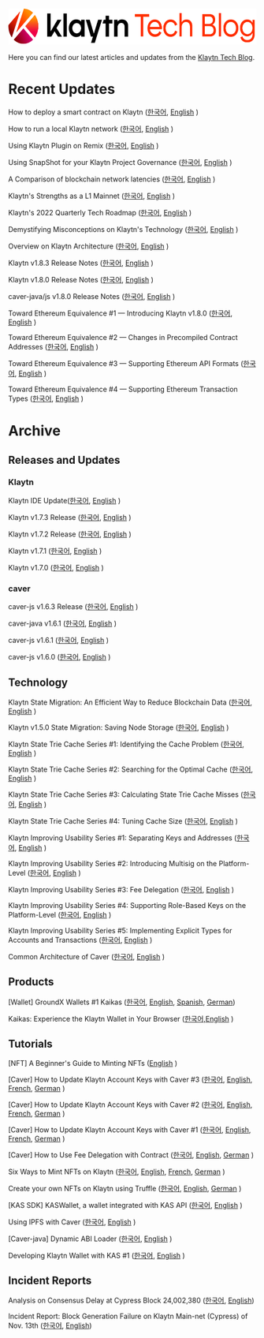 
<p align="center">
  <img src="./images/Klaytn_Techblog.png" width="600" height="73"/>
</p>

Here you can find our latest articles and updates from the [Klaytn Tech Blog](https://medium.com/klaytn/tagged/technology).



# Recent Updates

How to deploy a smart contract on Klaytn ([한국어](https://medium.com/klaytn-kr/%ED%81%B4%EB%A0%88%EC%9D%B4%ED%8A%BC-%EB%84%A4%ED%8A%B8%EC%9B%8C%ED%81%AC%EC%97%90-%EC%8A%A4%EB%A7%88%ED%8A%B8-%EC%BB%A8%ED%8A%B8%EB%9E%99%ED%8A%B8-%EB%B0%B0%ED%8F%AC%ED%95%98%EA%B8%B0-a2704e37f19c), [English](https://medium.com/klaytn/how-to-deploy-a-smart-contract-on-klaytn-945e3306760f) ) 

How to run a local Klaytn network ([한국어](https://medium.com/klaytn-kr/%ED%81%B4%EB%A0%88%EC%9D%B4%ED%8A%BC-%EB%A1%9C%EC%BB%AC-%EB%84%A4%ED%8A%B8%EC%9B%8C%ED%81%AC-%EC%82%AC%EC%9A%A9%ED%95%98%EA%B8%B0-229c75e940f9), [English](https://medium.com/klaytn/how-to-run-a-local-klaytn-network-9b7a63da04f2) )

Using Klaytn Plugin on Remix ([한국어](https://medium.com/klaytn-kr/%EB%A6%AC%EB%AF%B9%EC%8A%A4%EC%97%90%EC%84%9C-%ED%81%B4%EB%A0%88%EC%9D%B4%ED%8A%BC-%ED%94%8C%EB%9F%AC%EA%B7%B8%EC%9D%B8-%EC%82%AC%EC%9A%A9%ED%95%98%EA%B8%B0-3394b52cc8fd), [English](https://medium.com/klaytn/using-klaytn-plugin-on-remix-320ead9114fe) )

Using SnapShot for your Klaytn Project Governance ([한국어](https://medium.com/klaytn-kr/%ED%81%B4%EB%A0%88%EC%9D%B4%ED%8A%BC-%ED%94%84%EB%A1%9C%EC%A0%9D%ED%8A%B8-%EA%B1%B0%EB%B2%84%EB%84%8C%EC%8A%A4%EB%A5%BC-%EC%9C%84%ED%95%9C-%EC%8A%A4%EB%83%85%EC%83%B7-%EC%82%AC%EC%9A%A9%ED%95%98%EA%B8%B0-c31f27a9fecb), [English](https://medium.com/klaytn/using-snapshot-for-your-klaytn-project-governance-1ced3ff6244) )

A Comparison of blockchain network latencies ([한국어](https://medium.com/klaytn-kr/%EB%A9%94%ED%83%80%EB%B2%84%EC%8A%A4%EC%97%90-%EC%A0%81%ED%95%A9%ED%95%9C-%EB%B8%94%EB%A1%9D%EC%B2%B4%EC%9D%B8%EC%9D%80-d42b7a437616), [English](https://medium.com/klaytn/a-comparison-of-blockchain-network-latencies-7508509b8460) )

Klaytn's Strengths as a L1 Mainnet ([한국어](https://medium.com/klaytn-kr/%ED%81%B4%EB%A0%88%EC%9D%B4%ED%8A%BC%EC%9D%B4-layer-1-%EB%A9%94%EC%9D%B8%EB%84%B7%EC%9C%BC%EB%A1%9C%EC%84%9C-%EA%B0%96%EB%8A%94-%EA%B2%BD%EC%9F%81%EB%A0%A5-52eff32a6d8f), [English](https://medium.com/klaytn/klaytns-strengths-as-a-layer-1-mainnet-46981c5201cc) )

Klaytn's 2022 Quarterly Tech Roadmap ([한국어](https://medium.com/klaytn-kr/%ED%81%B4%EB%A0%88%EC%9D%B4%ED%8A%BC-%ED%8C%80%EC%9D%98-2022%EB%85%84-%EB%B6%84%EA%B8%B0%EB%B3%84-%EA%B8%B0%EC%88%A0-%EB%A1%9C%EB%93%9C%EB%A7%B5%EC%9D%84-%EA%B3%B5%EA%B0%9C%ED%95%A9%EB%8B%88%EB%8B%A4-41425c82a575 ), [English](https://medium.com/klaytn/announcing-klaytns-2022-quarterly-tech-roadmap-acdb92d89a59) )

Demystifying Misconceptions on Klaytn's Technology ([한국어](https://medium.com/klaytn-kr/%ED%81%B4%EB%A0%88%EC%9D%B4%ED%8A%BC-%EA%B8%B0%EC%88%A0%EB%A0%A5%EC%97%90-%EA%B4%80%ED%95%9C-%EC%98%A4%ED%95%B4%EB%A5%BC-%ED%92%80%EC%96%B4%EB%93%9C%EB%A6%BD%EB%8B%88%EB%8B%A4-bb666933e146), [English](https://medium.com/klaytn/demystifying-misconceptions-on-klaytns-technology-874d6573e66a) )

Overview on Klaytn Architecture ([한국어](https://medium.com/klaytn-kr/an-overview-of-klaytn-architecture-2dc9af129609), [English](https://medium.com/klaytn/an-overview-of-klaytn-architecture-456535defab9) )


Klaytn v1.8.3 Release Notes ([한국어](https://medium.com/klaytn-kr/klaytn-v1-8-3-%EB%A6%B4%EB%A6%AC%EC%A6%88-%EB%85%B8%ED%8A%B8-3b2b366ecbf4), [English](https://medium.com/klaytn/klaytn-v1-8-0-release-notes-7e609e3c0661) )

Klaytn v1.8.0 Release Notes ([한국어](https://medium.com/klaytn-kr/klaytn-v1-8-0-%EB%A6%B4%EB%A6%AC%EC%A6%88-%EB%85%B8%ED%8A%B8-90093f36015a), [English](https://medium.com/klaytn/klaytn-v1-8-0-release-notes-7e609e3c0661) )

caver-java/js v1.8.0 Release Notes ([한국어](https://medium.com/klaytn-kr/%EA%B3%B5%EC%A7%80-kas-sdk-caver-js-java-v1-8-0-%EB%A6%B4%EB%A6%AC%EC%A6%88-83ee778f0273), [English](https://medium.com/klaytn/notice-kas-sdk-caver-js-java-v1-8-0-release-e63477e9d245) )


Toward Ethereum Equivalence #1 — Introducing Klaytn v1.8.0 ([한국어](https://medium.com/klaytn-kr/toward-ethereum-equivalence-1-introducing-klaytn-v1-8-0-kr-d9114571acf8), [English](https://medium.com/klaytn/toward-ethereum-equivalence-1-introducing-klaytn-v1-8-0-971911be7ff9) )

Toward Ethereum Equivalence #2 — Changes in Precompiled Contract Addresses ([한국어](https://medium.com/klaytn-kr/toward-ethereum-equivalence-2-precompiled-contract-kr-69ca820f3b51), [English](https://medium.com/klaytn/toward-ethereum-equivalence-2-changes-in-precompiled-contract-addresses-a314d9db2927) )

Toward Ethereum Equivalence #3 — Supporting Ethereum API Formats ([한국어](https://medium.com/klaytn-kr/toward-ethereum-equivalence-3-supporting-ethereum-apis-kr-625da4a30dfa), [English](https://medium.com/klaytn/toward-ethereum-equivalence-3-supporting-ethereum-apis-ab16f66008) )

Toward Ethereum Equivalence #4 — Supporting Ethereum Transaction Types ([한국어](https://klaytn.medium.com/toward-ethereum-equivalence-4-ethereum-transaction-types-kr-4a63e511e755), [English](https://medium.com/klaytn/toward-ethereum-equivalence-4-ethereum-transaction-types-a5aefb18e5bf) )


# Archive

## Releases and Updates

### Klaytn

Klaytn IDE Update([한국어](https://medium.com/klaytn-kr/klaytn-ide-%EC%97%85%EB%8D%B0%EC%9D%B4%ED%8A%B8-9655eb2b6087), [English](https://medium.com/klaytn/klaytn-ide-update-16dc67889c4f) )

Klaytn v1.7.3 Release ([한국어](https://medium.com/klaytn-kr/%EA%B3%B5%EC%A7%80-klaytn-v1-7-3-%EB%A6%B4%EB%A6%AC%EC%A6%88-a594baee2edd), [English](https://medium.com/klaytn/notice-klaytn-v1-7-3-released-630ca4da49e2) )

Klaytn v1.7.2 Release ([한국어](https://medium.com/klaytn/notice-klaytn-v1-7-2-released-14aa7b767b0b#b1d1), [English](https://medium.com/klaytn/notice-klaytn-v1-7-2-released-14aa7b767b0b) )

Klaytn v1.7.1 ([한국어](https://medium.com/klaytn/notice-klaytn-v1-7-1-released-b8aa4135f9cd#af37), [English](https://medium.com/klaytn/notice-klaytn-v1-7-1-released-b8aa4135f9cd) )

Klaytn v1.7.0 ([한국어](https://medium.com/klaytn/notice-klaytn-v1-7-0-released-eeaae6bba08a#af37), [English](https://medium.com/klaytn/notice-klaytn-v1-7-0-released-eeaae6bba08a) )

### caver

caver-js v1.6.3 Release ([한국어](https://medium.com/@klaytn-tech/%EA%B3%B5%EC%A7%80-klaytn-sdk-caver-java-v1-6-3-%EB%A6%B4%EB%A6%AC%EC%A6%88-dbdf0506e4a5), [English](https://medium.com/klaytn/notice-klaytn-sdk-caver-java-v1-6-3-released-86dc93bf3edf) )

caver-java v1.6.1 ([한국어](https://medium.com/@klaytn-tech/%EA%B3%B5%EC%A7%80-klaytn-sdk-caver-java-v1-6-1-%EB%A6%B4%EB%A6%AC%EC%A6%88-5efd8606c84b), [English](https://medium.com/klaytn/notice-klaytn-sdk-caver-java-v1-6-1-released-78a0987a9c53) )

caver-js v1.6.1 ([한국어](https://medium.com/klaytn/%EA%B3%B5%EC%A7%80-klaytn-sdk-caver-js-v1-6-1-%EB%A6%B4%EB%A6%AC%EC%A6%88-47c6ab6efbc4), [English](https://medium.com/klaytn/notice-klaytn-sdk-caver-js-v1-6-1-released-fba5288ee5f7) )

caver-js v1.6.0 ([한국어](https://medium.com/klaytn/%EA%B3%B5%EC%A7%80-klaytn-sdk-caver-js-v1-6-0-%EB%A6%B4%EB%A6%AC%EC%A6%88-96369794c693), [English](https://medium.com/klaytn/notice-klaytn-sdk-caver-js-v1-6-0-released-9bc1c5d7c9ff) )

## Technology

Klaytn State Migration: An Efficient Way to Reduce Blockchain Data ([한국어](https://medium.com/klaytn/klaytn-state-migration-%EB%B8%94%EB%A1%9D%EC%B2%B4%EC%9D%B8%EC%9D%98-storage%EB%A5%BC-%EC%A4%84%EC%97%AC%EB%B3%B4%EC%9E%90-8472287b3d0c?source=collection_home---4------0-----------------------), [English](https://medium.com/klaytn/klaytn-state-migration-an-efficient-way-to-reduce-blockchain-data-6615a3b36523?source=---------3-----------------------) )

Klaytn v1.5.0 State Migration: Saving Node Storage ([한국어](https://medium.com/klaytn/klaytn-v1-5-0-state-migration-%EB%85%B8%EB%93%9C-%EC%8A%A4%ED%86%A0%EB%A6%AC%EC%A7%80-%EC%A0%88%EC%95%BD%ED%95%98%EA%B8%B0-358dd77d9fd6?source=collection_home---4------17-----------------------), [English](https://medium.com/klaytn/klaytn-v1-5-0-state-migration-saving-node-storage-1358d87e4a7a?source=---------6-----------------------) )

Klaytn State Trie Cache Series #1: Identifying the Cache Problem ([한국어](https://medium.com/klaytn/klaytn-state-trie-cache-series-1-cache-%EB%AC%B8%EC%A0%9C-%EC%9B%90%EC%9D%B8-%ED%8C%8C%EC%95%85%ED%95%98%EA%B8%B0-354c703e688c?source=collection_home---4------5-----------------------), [English](https://medium.com/klaytn/klaytn-state-trie-cache-series-1-identifying-the-cache-problem-990a377a92dc) )

Klaytn State Trie Cache Series #2: Searching for the Optimal Cache ([한국어](https://medium.com/klaytn/klaytn-state-trie-cache-series-2-%EC%B5%9C%EC%A0%81%EC%9D%98-cache-%EC%B0%BE%EA%B8%B0-11163bfc2c31?source=collection_home---4------3-----------------------), [English](https://medium.com/klaytn/klaytn-state-trie-cache-series-2-searching-for-the-optimal-cache-cc84be140c2b) )

Klaytn State Trie Cache Series #3: Calculating State Trie Cache Misses ([한국어](https://medium.com/klaytn/klaytn-state-trie-cache-series-3-state-trie-cache-miss-%EA%B3%84%EC%82%B0%ED%95%98%EA%B8%B0-6762b406ec0e), [English](https://medium.com/klaytn/klaytn-state-trie-cache-series-3-calculating-state-trie-cache-misses-3f8cb24283d3) )

Klaytn State Trie Cache Series #4: Tuning Cache Size ([한국어](https://medium.com/klaytn/klaytn-state-trie-cache-series-4-cache-size-tuning-%ED%95%98%EA%B8%B0-c94410fecca5), [English](https://medium.com/klaytn/klaytn-state-trie-cache-series-4-tuning-cache-size-1cf6595b105d) )

Klaytn Improving Usability Series #1: Separating Keys and Addresses ([한국어](https://medium.com/klaytn/klaytn-%EC%82%AC%EC%9A%A9%EC%84%B1-%EA%B0%9C%EC%84%A0-series-1-%ED%82%A4%EC%99%80-%EC%A3%BC%EC%86%8C%EC%9D%98-%EB%B6%84%EB%A6%AC-68ac777ac4d4?source=collection_home---4------6-----------------------), [English](https://klaytn-tech.medium.com/klaytn-usability-improvement-series-1-separating-keys-and-addresses-dd5e367a0744) )

Klaytn Improving Usability Series #2: Introducing Multisig on the Platform-Level ([한국어](https://medium.com/klaytn/klaytn-%EC%82%AC%EC%9A%A9%EC%84%B1-%EA%B0%9C%EC%84%A0-series-2-%ED%94%8C%EB%9E%AB%ED%8F%BC%EC%97%90%EC%84%9C%EC%9D%98-%EB%A9%80%ED%8B%B0%EC%8B%9C%EA%B7%B8-%EC%A7%80%EC%9B%90-13a48f7d5f87?source=collection_home---4------5-----------------------), [English](https://medium.com/klaytn/klaytn-usability-improvement-series-2-introducing-multisig-on-the-platform-level-85141893db01) )

Klaytn Improving Usability Series #3: Fee Delegation ([한국어](https://medium.com/klaytn/klaytn-%EC%82%AC%EC%9A%A9%EC%84%B1-%EA%B0%9C%EC%84%A0-series-3-%EB%8C%80%EB%82%A9-%EA%B8%B0%EB%8A%A5-a2cab2aa5a89?source=collection_home---4------2-----------------------), [English](https://medium.com/klaytn/klaytn-usability-improvement-series-3-fee-delegation-69b286c11968) )

Klaytn Improving Usability Series #4: Supporting Role-Based Keys on the Platform-Level ([한국어](https://medium.com/klaytn/klaytn-%EC%82%AC%EC%9A%A9%EC%84%B1-%EA%B0%9C%EC%84%A0-series-4-%ED%94%8C%EB%9E%AB%ED%8F%BC%EC%97%90%EC%84%9C%EC%9D%98-role-based-key-%EC%A7%80%EC%9B%90-216a34b959c3?source=collection_home---4------22-----------------------), [English](https://medium.com/klaytn/klaytn-usability-improvement-series-4-supporting-role-based-keys-on-the-platform-level-e2c912672b7b) )

Klaytn Improving Usability Series #5: Implementing Explicit Types for Accounts and Transactions ([한국어](https://medium.com/klaytn/klaytn-%EC%82%AC%EC%9A%A9%EC%84%B1-%EA%B0%9C%EC%84%A0-series-5-%EB%AA%85%EC%8B%9C%EC%A0%81%EC%9D%B8-%ED%83%80%EC%9E%85-%EB%8F%84%EC%9E%85-910a7b254c5c?source=collection_home---4------21-----------------------), [English](https://medium.com/klaytn/klaytn-usability-improvement-series-5-implementing-explicit-types-for-accounts-and-transactions-b42882f479ae) )

Common Architecture of Caver ([한국어](https://medium.com/klaytn/common-architecture-of-caver-f7a7a1c554de?source=collection_home---4------6-----------------------), [English](https://medium.com/klaytn/common-architecture-of-caver-a714224a0047) )


## Products

[Wallet] GroundX Wallets #1 Kaikas ([한국어](https://medium.com/klaytn/groundx%EC%9D%98-%EC%9B%94%EB%A0%9B-1-kaikas-6185191cbab2), [English](https://medium.com/klaytn/groundx-wallets-1-kaikas-c8a65facad3a), [Spanish](https://medium.com/klaytn/criptocarteras-de-groundx-1-kaikas-56608ea5154b), [German](https://medium.com/klaytn/groundx-krypto-wallets-1-kaikas-ad823ef9b996))

Kaikas: Experience the Klaytn Wallet in Your Browser ([한국어,English](https://medium.com/klaytn/kaikas-experience-the-klaytn-wallet-in-your-browser-23771b11087f?source=---------30-----------------------) )

## Tutorials

[NFT] A Beginner's Guide to Minting NFTs ([English](https://medium.com/klaytn/a-beginners-guide-to-minting-nfts-in-5-minutes-8ca8723dcc62) )

[Caver] How to Update Klaytn Account Keys with Caver #3 ([한국어](https://medium.com/klaytn/caver-caver%EB%A1%9C-klaytn-%EA%B3%84%EC%A0%95%EC%9D%98-%ED%82%A4%EB%A5%BC-%EB%B0%94%EA%BE%B8%EB%8A%94-%EB%B0%A9%EB%B2%95-3-accountkeyrolebased-88c20b405f18), [English](https://medium.com/klaytn/caver-how-to-update-klaytn-account-keys-with-caver-3-accountkeyrolebased-eb06433ff8da), [French](https://medium.com/klaytn/caver-mettre-%C3%A0-jour-la-cl%C3%A9-de-compte-de-klaytn-avec-caver-3-accountkeyrolebased-e9a0e41f7f58), [German](https://medium.com/klaytn/caver-how-to-update-klaytn-account-keys-with-caver-3-accountkeyrolebased-3bb4a01ce59a) )

[Caver] How to Update Klaytn Account Keys with Caver #2 ([한국어](https://medium.com/klaytn/caver-caver%EB%A1%9C-klaytn-%EA%B3%84%EC%A0%95%EC%9D%98-%ED%82%A4%EB%A5%BC-%EB%B0%94%EA%BE%B8%EB%8A%94-%EB%B0%A9%EB%B2%95-2-accountkeyweightedmultisig-c317a785299), [English](https://klaytn-tech.medium.com/ed897b4e5b5b), [French](https://medium.com/klaytn/caver-mettre-%C3%A0-jour-la-cl%C3%A9-de-compte-de-klaytn-avec-caver-2-accountkeyweightedmultisig-9bfb81e56e3e), [German](https://klaytn-tech.medium.com/caver-how-to-update-klaytn-account-keys-with-caver-2-accountkeyweightedmultisig-ed1249d06dcf) )

[Caver] How to Update Klaytn Account Keys with Caver #1 ([한국어](https://medium.com/klaytn/caver-caver%EB%A1%9C-klaytn-%EA%B3%84%EC%A0%95%EC%9D%98-%ED%82%A4%EB%A5%BC-%EB%B0%94%EA%BE%B8%EB%8A%94-%EB%B0%A9%EB%B2%95-1-accountkeypublic-7f8a7197e2d4), [English](https://medium.com/klaytn/caver-how-to-update-klaytn-account-keys-with-caver-1-accountkeypublic-30336b8f0b50), [French](https://medium.com/klaytn/caver-mettre-%C3%A0-jour-la-cl%C3%A9-de-compte-de-klaytn-avec-caver-1-accountkeypublic-d7216ed1c7bc), [German](https://medium.com/klaytn/caver-klaytn-kontoschl%C3%BCssel-updaten-mit-caver-1-accountkeypublic-b1f7dc51b7b) )

[Caver] How to Use Fee Delegation with Contract ([한국어](https://medium.com/klaytn/caver-contract%EB%A5%BC-%EC%82%AC%EC%9A%A9%ED%95%98%EC%97%AC-%EC%88%98%EC%88%98%EB%A3%8C%EB%A5%BC-%EB%8C%80%EB%82%A9%ED%95%B4%EB%B3%B4%EC%9E%90-4c046900c4ed), [English](https://medium.com/klaytn/caver-how-to-use-fee-delegation-with-contract-c599388c7cc0), [German](https://medium.com/klaytn/caver-wie-verwendet-man-fee-delegation-mit-contract-aada611dc735) )

Six Ways to Mint NFTs on Klaytn ([한국어](https://medium.com/klaytn/klaytn%EC%97%90%EC%84%9C-nft%EB%A5%BC-%EB%B0%9C%ED%96%89%ED%95%98%EB%8A%94-%EB%8B%A4%EC%96%91%ED%95%9C-%EB%B0%A9%EB%B2%95-8f13fad53243), [English](https://medium.com/klaytn/five-ways-to-mint-nfts-on-klaytn-cd359c0ae2a0), [French](https://medium.com/klaytn/six-fa%C3%A7ons-de-cr%C3%A9er-un-nft-sur-klaytn-73b1b6f5fe51), [German](https://medium.com/klaytn/sechs-m%C3%B6glichkeiten-um-nfts-auf-klaytn-zu-erstellen-1892a05cfb8d) )

Create your own NFTs on Klaytn using Truffle ([한국어](https://medium.com/klaytn/klaytn%EC%97%90%EC%84%9C-truffle%EC%9D%84-%EC%9D%B4%EC%9A%A9%ED%95%98%EC%97%AC-nft-%EB%B0%9C%ED%96%89%ED%95%98%EA%B8%B0-5e45b39e87c5), [English](https://medium.com/klaytn/create-your-own-nfts-on-klyatn-using-truffle-540a3dd4ee8), [German](https://klaytn-tech.medium.com/so-erstellen-sie-ihr-eigenes-nft-mit-truffle-auf-klaytn-beb0cbd250f1) )

[KAS SDK] KASWallet, a wallet integrated with KAS API ([한국어](https://medium.com/klaytn/kas-sdk-kas-api%EC%99%80-%ED%86%B5%ED%95%A9%EB%90%9C-%EC%A7%80%EA%B0%91-kaswallet-5305ee90b6ca), [English](https://medium.com/klaytn/kas-sdk-kaswallet-a-wallet-integrated-with-kas-api-c07ab4c2b003) )

Using IPFS with Caver ([한국어](https://medium.com/klaytn/caver%EB%A5%BC-%EC%9D%B4%EC%9A%A9%ED%95%9C-ipfs-%EC%82%AC%EC%9A%A9%EB%B2%95-4889a3b29c0b?source=collection_home---4------2-----------------------), [English](https://medium.com/klaytn/using-ipfs-with-caver-964e1f721bfe) )

[Caver-java] Dynamic ABI Loader ([한국어](https://medium.com/klaytn/caver-java-dynamic-abi-loader-8ccef10e7e68?source=collection_home---4------4-----------------------), [English](https://medium.com/klaytn/caver-java-dynamic-abi-loader-5b116c9db673) )

Developing Klaytn Wallet with KAS #1 ([한국어](https://medium.com/klaytn/kas%EB%A5%BC-%EC%9D%B4%EC%9A%A9%ED%95%98%EC%97%AC-klaytn-%EC%A7%80%EA%B0%91-%EA%B8%B0%EB%8A%A5-%EA%B0%9C%EB%B0%9C%ED%95%98%EA%B8%B0-1-ced7b6d97668), [English](https://medium.com/klaytn/developing-klaytn-wallet-with-kas-1-c99df1ff8e8e) )


## Incident Reports

Analysis on Consensus Delay at Cypress Block 24,002,380 ([한국어](https://medium.com/klaytn/analysis-on-consensus-delay-at-cypress-block-24-002-380-7db8cb366dc1#2b31), [English](https://medium.com/klaytn/analysis-on-consensus-delay-at-cypress-block-24-002-380-7db8cb366dc1))

Incident Report: Block Generation Failure on Klaytn Main-net (Cypress) of Nov. 13th ([한국어](https://medium.com/klaytn-kr/incident-report-klaytn-%EB%A9%94%EC%9D%B8%EB%84%B7-cypress-%EC%9D%98-11-13-%EB%B8%94%EB%A1%9D-%EC%83%9D%EC%84%B1-%EC%9E%A5%EC%95%A0-%EB%B3%B5%EA%B5%AC-%EA%B3%BC%EC%A0%95-%EB%B0%8F-%EC%9B%90%EC%9D%B8-%EB%B6%84%EC%84%9D-c8760ed30a05), [English](https://medium.com/klaytn/incident-report-block-generation-failure-on-klaytn-main-net-cypress-of-nov-13th-8efb849bb8c9))
